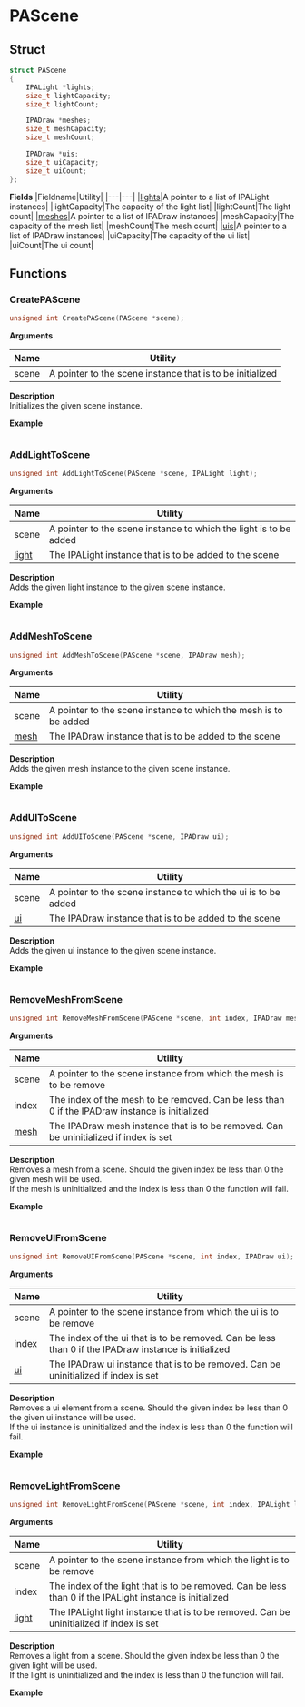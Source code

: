 # PAScene

## Struct

```C
struct PAScene
{
	IPALight *lights;
	size_t lightCapacity;
	size_t lightCount;

	IPADraw *meshes;
	size_t meshCapacity;
	size_t meshCount;

	IPADraw *uis;
	size_t uiCapacity;
	size_t uiCount;
};
```

__Fields__
|Fieldname|Utility|
|---|---|
|<a href="IPALight.md">lights</a>|A pointer to a list of IPALight instances|
|lightCapacity|The capacity of the light list|
|lightCount|The light count|
|<a href="IPADraw.md">meshes</a>|A pointer to a list of IPADraw instances|
|meshCapacity|The capacity of the mesh list|
|meshCount|The mesh count|
|<a href="IPADraw.md">uis</a>|A pointer to a list of IPADraw instances|
|uiCapacity|The capacity of the ui list|
|uiCount|The ui count|

## Functions

### CreatePAScene
```C
unsigned int CreatePAScene(PAScene *scene);
```

__Arguments__

|Name|Utility|
|---|---|
|scene|A pointer to the scene instance that is to be initialized|

__Description__<br>
Initializes the given scene instance.

__Example__<br>
```C
```

### AddLightToScene
```C
unsigned int AddLightToScene(PAScene *scene, IPALight light);
```

__Arguments__

|Name|Utility|
|---|---|
|scene|A pointer to the scene instance to which the light is to be added|
|<a href="IPALight.md">light</a>|The IPALight instance that is to be added to the scene|

__Description__<br>
Adds the given light instance to the given scene instance.

__Example__<br>
```C
```

### AddMeshToScene
```C
unsigned int AddMeshToScene(PAScene *scene, IPADraw mesh);
```

__Arguments__

|Name|Utility|
|---|---|
|scene|A pointer to the scene instance to which the mesh is to be added|
|<a href="IPADraw.md">mesh</a>|The IPADraw instance that is to be added to the scene|

__Description__<br>
Adds the given mesh instance to the given scene instance.

__Example__<br>
```C
```

### AddUIToScene
```C
unsigned int AddUIToScene(PAScene *scene, IPADraw ui);
```

__Arguments__

|Name|Utility|
|---|---|
|scene|A pointer to the scene instance to which the ui is to be added|
|<a href="IPADraw.md">ui</a>|The IPADraw instance that is to be added to the scene|

__Description__<br>
Adds the given ui instance to the given scene instance.

__Example__<br>
```C
```

### RemoveMeshFromScene
```C
unsigned int RemoveMeshFromScene(PAScene *scene, int index, IPADraw mesh);
```

__Arguments__

|Name|Utility|
|---|---|
|scene|A pointer to the scene instance from which the mesh is to be remove|
|index|The index of the mesh to be removed. Can be less than 0 if the IPADraw instance is initialized|
|<a href="IPADraw.md">mesh</a>|The IPADraw mesh instance that is to be removed. Can be uninitialized if index is set|

__Description__<br>
Removes a mesh from a scene. Should the given index be less than 0 the given mesh will be used.<br>
If the mesh is uninitialized and the index is less than 0 the function will fail.

__Example__<br>
```C
```

### RemoveUIFromScene
```C
unsigned int RemoveUIFromScene(PAScene *scene, int index, IPADraw ui);
```

__Arguments__

|Name|Utility|
|---|---|
|scene|A pointer to the scene instance from which the ui is to be remove|
|index|The index of the ui that is to be removed. Can be less than 0 if the IPADraw instance is initialized|
|<a href="IPADraw.md">ui</a>|The IPADraw ui instance that is to be removed. Can be uninitialized if index is set|

__Description__<br>
Removes a ui element from a scene. Should the given index be less than 0 the given ui instance will be used.<br>
If the ui instance is uninitialized and the index is less than 0 the function will fail.

__Example__<br>
```C
```

### RemoveLightFromScene
```C
unsigned int RemoveLightFromScene(PAScene *scene, int index, IPALight light);
```
__Arguments__

|Name|Utility|
|---|---|
|scene|A pointer to the scene instance from which the light is to be remove|
|index|The index of the light that is to be removed. Can be less than 0 if the IPALight instance is initialized|
|<a href="IPALight.md">light</a>|The IPALight light instance that is to be removed. Can be uninitialized if index is set|

__Description__<br>
Removes a light from a scene. Should the given index be less than 0 the given light will be used.<br>
If the light is uninitialized and the index is less than 0 the function will fail.

__Example__<br>
```C
```
